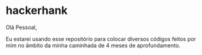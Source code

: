 # hackerhank

Olá Pessoal,

Eu estarei usando esse repositório para colocar diversos códigos feitos por mim no âmbito da minha caminhada de 4 meses de aprofundamento.
